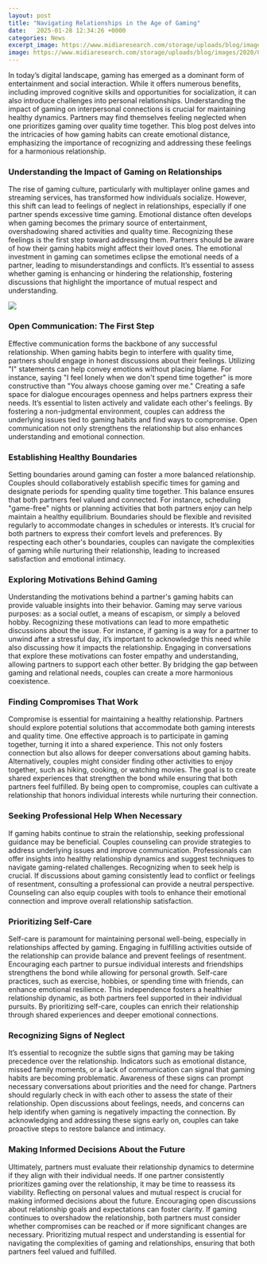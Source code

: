 ```yaml
---
layout: post
title: "Navigating Relationships in the Age of Gaming"
date:   2025-01-28 12:34:26 +0000
categories: News
excerpt_image: https://www.midiaresearch.com/storage/uploads/blog/images/2020/04/covidgamerincreasebygenderandage.png
image: https://www.midiaresearch.com/storage/uploads/blog/images/2020/04/covidgamerincreasebygenderandage.png
---
```


In today’s digital landscape, gaming has emerged as a dominant form of entertainment and social interaction. While it offers numerous benefits, including improved cognitive skills and opportunities for socialization, it can also introduce challenges into personal relationships. Understanding the impact of gaming on interpersonal connections is crucial for maintaining healthy dynamics. Partners may find themselves feeling neglected when one prioritizes gaming over quality time together. This blog post delves into the intricacies of how gaming habits can create emotional distance, emphasizing the importance of recognizing and addressing these feelings for a harmonious relationship.
### Understanding the Impact of Gaming on Relationships
The rise of gaming culture, particularly with multiplayer online games and streaming services, has transformed how individuals socialize. However, this shift can lead to feelings of neglect in relationships, especially if one partner spends excessive time gaming. Emotional distance often develops when gaming becomes the primary source of entertainment, overshadowing shared activities and quality time. 
Recognizing these feelings is the first step toward addressing them. Partners should be aware of how their gaming habits might affect their loved ones. The emotional investment in gaming can sometimes eclipse the emotional needs of a partner, leading to misunderstandings and conflicts. It’s essential to assess whether gaming is enhancing or hindering the relationship, fostering discussions that highlight the importance of mutual respect and understanding.

![](https://www.midiaresearch.com/storage/uploads/blog/images/2020/04/covidgamerincreasebygenderandage.png)
### Open Communication: The First Step
Effective communication forms the backbone of any successful relationship. When gaming habits begin to interfere with quality time, partners should engage in honest discussions about their feelings. Utilizing "I" statements can help convey emotions without placing blame. For instance, saying "I feel lonely when we don't spend time together" is more constructive than "You always choose gaming over me."
Creating a safe space for dialogue encourages openness and helps partners express their needs. It’s essential to listen actively and validate each other's feelings. By fostering a non-judgmental environment, couples can address the underlying issues tied to gaming habits and find ways to compromise. Open communication not only strengthens the relationship but also enhances understanding and emotional connection.
### Establishing Healthy Boundaries
Setting boundaries around gaming can foster a more balanced relationship. Couples should collaboratively establish specific times for gaming and designate periods for spending quality time together. This balance ensures that both partners feel valued and connected. For instance, scheduling "game-free" nights or planning activities that both partners enjoy can help maintain a healthy equilibrium.
Boundaries should be flexible and revisited regularly to accommodate changes in schedules or interests. It’s crucial for both partners to express their comfort levels and preferences. By respecting each other's boundaries, couples can navigate the complexities of gaming while nurturing their relationship, leading to increased satisfaction and emotional intimacy.
### Exploring Motivations Behind Gaming
Understanding the motivations behind a partner's gaming habits can provide valuable insights into their behavior. Gaming may serve various purposes: as a social outlet, a means of escapism, or simply a beloved hobby. Recognizing these motivations can lead to more empathetic discussions about the issue.
For instance, if gaming is a way for a partner to unwind after a stressful day, it’s important to acknowledge this need while also discussing how it impacts the relationship. Engaging in conversations that explore these motivations can foster empathy and understanding, allowing partners to support each other better. By bridging the gap between gaming and relational needs, couples can create a more harmonious coexistence.
### Finding Compromises That Work
Compromise is essential for maintaining a healthy relationship. Partners should explore potential solutions that accommodate both gaming interests and quality time. One effective approach is to participate in gaming together, turning it into a shared experience. This not only fosters connection but also allows for deeper conversations about gaming habits.
Alternatively, couples might consider finding other activities to enjoy together, such as hiking, cooking, or watching movies. The goal is to create shared experiences that strengthen the bond while ensuring that both partners feel fulfilled. By being open to compromise, couples can cultivate a relationship that honors individual interests while nurturing their connection.
### Seeking Professional Help When Necessary
If gaming habits continue to strain the relationship, seeking professional guidance may be beneficial. Couples counseling can provide strategies to address underlying issues and improve communication. Professionals can offer insights into healthy relationship dynamics and suggest techniques to navigate gaming-related challenges.
Recognizing when to seek help is crucial. If discussions about gaming consistently lead to conflict or feelings of resentment, consulting a professional can provide a neutral perspective. Counseling can also equip couples with tools to enhance their emotional connection and improve overall relationship satisfaction.
### Prioritizing Self-Care
Self-care is paramount for maintaining personal well-being, especially in relationships affected by gaming. Engaging in fulfilling activities outside of the relationship can provide balance and prevent feelings of resentment. Encouraging each partner to pursue individual interests and friendships strengthens the bond while allowing for personal growth.
Self-care practices, such as exercise, hobbies, or spending time with friends, can enhance emotional resilience. This independence fosters a healthier relationship dynamic, as both partners feel supported in their individual pursuits. By prioritizing self-care, couples can enrich their relationship through shared experiences and deeper emotional connections.
### Recognizing Signs of Neglect
It’s essential to recognize the subtle signs that gaming may be taking precedence over the relationship. Indicators such as emotional distance, missed family moments, or a lack of communication can signal that gaming habits are becoming problematic. Awareness of these signs can prompt necessary conversations about priorities and the need for change.
Partners should regularly check in with each other to assess the state of their relationship. Open discussions about feelings, needs, and concerns can help identify when gaming is negatively impacting the connection. By acknowledging and addressing these signs early on, couples can take proactive steps to restore balance and intimacy.
### Making Informed Decisions About the Future
Ultimately, partners must evaluate their relationship dynamics to determine if they align with their individual needs. If one partner consistently prioritizes gaming over the relationship, it may be time to reassess its viability. Reflecting on personal values and mutual respect is crucial for making informed decisions about the future.
Encouraging open discussions about relationship goals and expectations can foster clarity. If gaming continues to overshadow the relationship, both partners must consider whether compromises can be reached or if more significant changes are necessary. Prioritizing mutual respect and understanding is essential for navigating the complexities of gaming and relationships, ensuring that both partners feel valued and fulfilled.